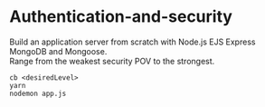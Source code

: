 # Authentication-and-security
Build an application server from scratch with Node.js EJS Express MongoDB and Mongoose.  
Range from the weakest security POV to the strongest.  
```
cb <desiredLevel>
yarn
nodemon app.js
```
